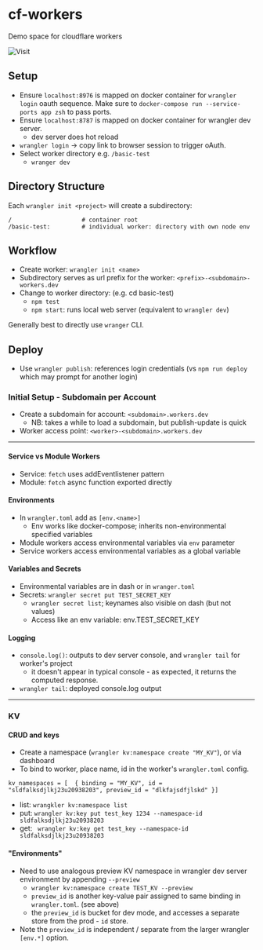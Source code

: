 # cf-workers

Demo space for cloudflare workers

![Visit](https://kv-image-counter.alan-verga.workers.dev)

## Setup

* Ensure `localhost:8976` is mapped on docker container for `wrangler login`
  oauth sequence. Make sure to `docker-compose run --service-ports app zsh` to
  pass ports.
* Ensure `localhost:8787` is mapped on docker container for wrangler dev server.
  * dev server does hot reload
* `wrangler login` -> copy link to browser session to trigger oAuth.
* Select worker directory e.g. `/basic-test`
  * `wranger dev`

## Directory Structure

Each `wrangler init <project>` will create a subdirectory:

```
/                    # container root
/basic-test:         # individual worker: directory with own node env

```

## Workflow

* Create worker: `wrangler init <name>`
* Subdirectory serves as url prefix for the worker: `<prefix>-<subdomain>-workers.dev`
* Change to worker directory: (e.g. cd basic-test)
  * `npm test`
  * `npm start`: runs local web server (equivalent to `wrangler dev`)

Generally best to directly use `wranger` CLI.

## Deploy

* Use `wrangler publish`: references login credentials (vs `npm run deploy`
  which may prompt for another login)

### Initial Setup - Subdomain per Account

* Create a subdomain for account: `<subdomain>.workers.dev`
  * NB: takes a while to load a subdomain, but publish-update is quick
* Worker access point: `<worker>-<subdomain>.workers.dev`

---

#### Service vs Module Workers

* Service: `fetch` uses addEventlistener pattern
* Module: `fetch` async function exported directly

#### Environments

* In `wrangler.toml` add as `[env.<name>]`
  * Env works like docker-compose; inherits non-environmental specified
    variables
* Module workers access environmental variables via `env` parameter
* Service workers access environmental variables as a global variable


#### Variables and Secrets

* Environmental variables are in dash or in `wranger.toml`
* Secrets: `wrangler secret put TEST_SECRET_KEY`
  * `wrangler secret list`; keynames also visible on dash (but not values)
  * Access like an env variable: env.TEST_SECRET_KEY

#### Logging

* `console.log()`: outputs to dev server console, and `wrangler tail` for worker's project
  * it doesn't appear in typical console - as expected, it returns the computed response.
* `wrangler tail`: deployed console.log output

---

### KV


#### CRUD and keys

* Create a namespace (`wrangler kv:namespace create "MY_KV"`), or via dashboard
* To bind to worker, place name, id in the worker's `wrangler.toml` config.

```
kv_namespaces = [  { binding = "MY_KV", id = "sldfalksdjlkj23u20938203", preview_id = "dlkfajsdfjlskd" }]
```

* list: `wrangkler kv:namespace list`
* put:  `wrangler kv:key put test_key 1234 --namespace-id sldfalksdjlkj23u20938203`
* get:  ` wrangler kv:key get test_key --namespace-id sldfalksdjlkj23u20938203`

#### "Environments"

* Need to use analogous preview KV namespace in wrangler dev server environment by
  appending `--preview`
  * `wrangler kv:namespace create TEST_KV --preview `
  * `preview_id` is another key-value pair assigned to same binding in
    `wrangler.toml`. (see above)
  * the `preview_id` is bucket for dev mode, and accesses a separate store from
    the prod - `id` store.
* Note the `preview_id` is independent / separate from the larger wrangler
  `[env.*]` option.
